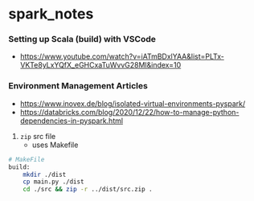 # spark_notes

### Setting up Scala (build) with VSCode
- https://www.youtube.com/watch?v=iATmBDxlYAA&list=PLTx-VKTe8yLxYQfX_eGHCxaTuWvvG28Ml&index=10

### Environment Management Articles
- https://www.inovex.de/blog/isolated-virtual-environments-pyspark/
- https://databricks.com/blog/2020/12/22/how-to-manage-python-dependencies-in-pyspark.html

1. `zip` src file
    - uses Makefile

```bash
# MakeFile
build:
    mkdir ./dist
    cp main.py ./dist
    cd ./src && zip -r ../dist/src.zip .
```

